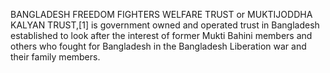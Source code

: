BANGLADESH FREEDOM FIGHTERS WELFARE TRUST or MUKTIJODDHA KALYAN TRUST,[1] is government owned and operated trust in Bangladesh established to look after the interest of former Mukti Bahini members and others who fought for Bangladesh in the Bangladesh Liberation war and their family members.
